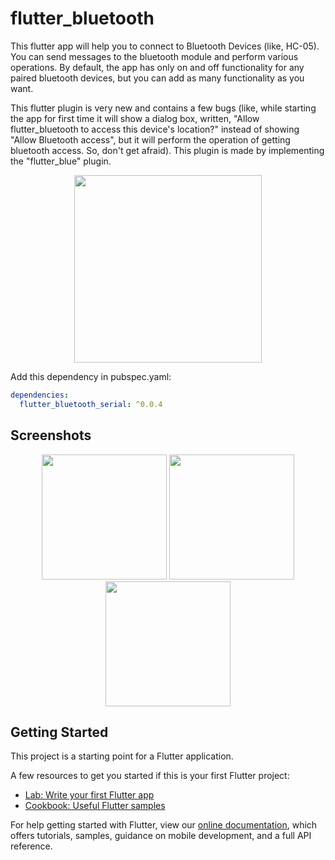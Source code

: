 # flutter_bluetooth

This flutter app will help you to connect to Bluetooth Devices (like, HC-05). You can send messages to the bluetooth module and perform various operations. By default, the app has only on and off functionality for any paired bluetooth devices, but you can add as many functionality as you want.

This flutter plugin is very new and contains a few bugs (like, while starting the app for first time it will show a dialog box, written, "Allow flutter_bluetooth to access this device's location?" instead of showing "Allow Bluetooth access", but it will perform the operation of getting bluetooth access. So, don't get afraid). This plugin is made by implementing the "flutter_blue" plugin.

<p align="center">
  <img width="300" src="https://github.com/sbis04/flutter_bluetooth/blob/master/screenshots/flutter_bluetooth_1.png">
</p>

Add this dependency in pubspec.yaml:
```yaml
dependencies:
  flutter_bluetooth_serial: ^0.0.4
 ```
## Screenshots
<p align="center">
  <img width="200" src="https://github.com/sbis04/flutter_bluetooth/blob/master/screenshots/flutter_bluetooth_2.png">
  <img width="200" src="https://github.com/sbis04/flutter_bluetooth/blob/master/screenshots/flutter_bluetooth_3.png">
  <img width="200" src="https://github.com/sbis04/flutter_bluetooth/blob/master/screenshots/flutter_bluetooth_4.png">
</p>

## Getting Started

This project is a starting point for a Flutter application.

A few resources to get you started if this is your first Flutter project:

- [Lab: Write your first Flutter app](https://flutter.io/docs/get-started/codelab)
- [Cookbook: Useful Flutter samples](https://flutter.io/docs/cookbook)

For help getting started with Flutter, view our 
[online documentation](https://flutter.io/docs), which offers tutorials, 
samples, guidance on mobile development, and a full API reference.
